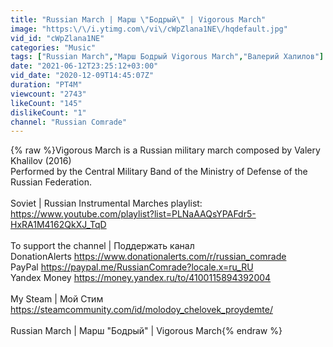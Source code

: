 ```yaml
---
title: "Russian March | Марш \"Бодрый\" | Vigorous March"
image: "https:\/\/i.ytimg.com\/vi\/cWpZlana1NE\/hqdefault.jpg"
vid_id: "cWpZlana1NE"
categories: "Music"
tags: ["Russian March","Марш Бодрый Vigorous March","Валерий Халилов"]
date: "2021-06-12T23:25:12+03:00"
vid_date: "2020-12-09T14:45:07Z"
duration: "PT4M"
viewcount: "2743"
likeCount: "145"
dislikeCount: "1"
channel: "Russian Comrade"
---
```

{% raw %}Vigorous March is a Russian military march composed by Valery Khalilov (2016)<br />Performed by the Central Military Band of the Ministry of Defense of the Russian Federation.<br /><br />Soviet | Russian Instrumental Marches playlist:<br /><a rel="nofollow" target="blank" href="https://www.youtube.com/playlist?list=PLNaAAQsYPAFdr5-HxRA1M4162QkXJ_TqD">https://www.youtube.com/playlist?list=PLNaAAQsYPAFdr5-HxRA1M4162QkXJ_TqD</a><br /><br />To support the channel | Поддержать канал<br />DonationAlerts <a rel="nofollow" target="blank" href="https://www.donationalerts.com/r/russian_comrade">https://www.donationalerts.com/r/russian_comrade</a><br />PayPal <a rel="nofollow" target="blank" href="https://paypal.me/RussianComrade?locale.x=ru_RU">https://paypal.me/RussianComrade?locale.x=ru_RU</a><br />Yandex Money <a rel="nofollow" target="blank" href="https://money.yandex.ru/to/4100115894392004">https://money.yandex.ru/to/4100115894392004</a><br /><br />My Steam | Мой Стим<br /><a rel="nofollow" target="blank" href="https://steamcommunity.com/id/molodoy_chelovek_proydemte/">https://steamcommunity.com/id/molodoy_chelovek_proydemte/</a><br /><br />Russian March | Марш &quot;Бодрый&quot; | Vigorous March{% endraw %}
